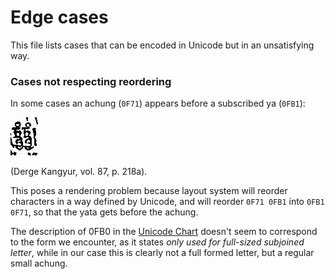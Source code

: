 # Edge cases

This file lists cases that can be encoded in Unicode but in an unsatisfying way.

### Cases not respecting reordering

In some cases an achung (`0F71`) appears before a subscribed ya (`0FB1`):

![0FB0 0FB1](images/0fb00fb1.png?raw=true)

(Derge Kangyur, vol. 87, p. 218a). 

This poses a rendering problem because layout system will reorder characters in a way defined by Unicode, and will reorder `0F71 0FB1` into `0FB1 0F71`, so that the yata gets before the achung. 

The description of 0FB0 in the [Unicode Chart](https://unicode.org/charts/PDF/U0F00.pdf) doesn't seem to correspond to the form we encounter, as it states *only used for full-sized subjoined letter*, while in our case this is clearly not a full formed letter, but a regular small achung.